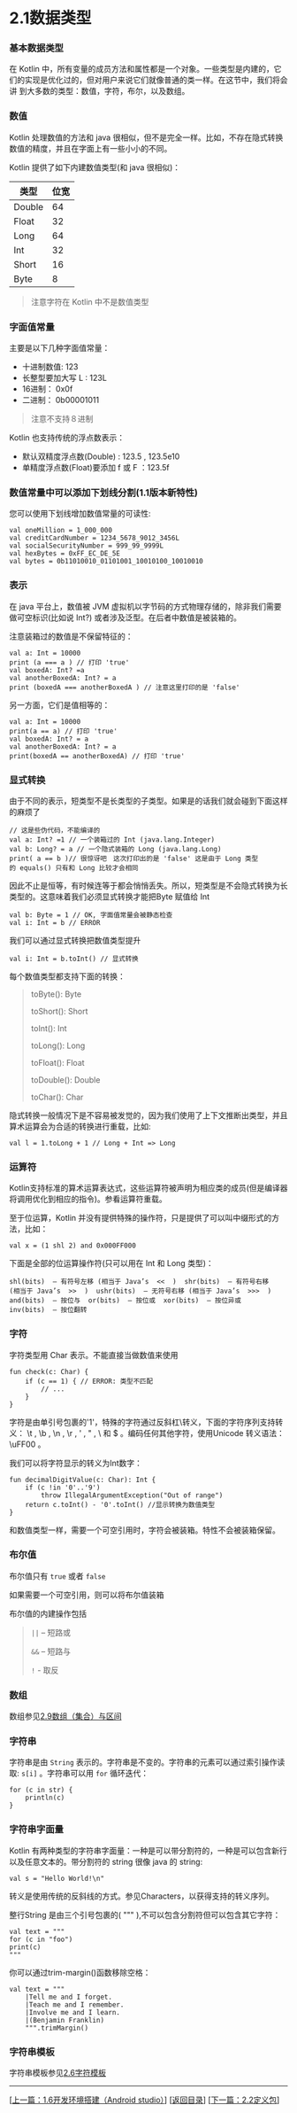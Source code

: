 # 2.1数据类型

### 基本数据类型

在 Kotlin 中，所有变量的成员方法和属性都是一个对象。一些类型是内建的，它们的实现是优化过的，但对用户来说它们就像普通的类一样。在这节中，我们将会讲
到大多数的类型：数值，字符，布尔，以及数组。

### 数值

Kotlin 处理数值的方法和 java 很相似，但不是完全一样。比如，不存在隐式转换数值的精度，并且在字面上有一些小小的不同。

Kotlin 提供了如下内建数值类型(和 java 很相似)：

|类型|位宽|
|----|----|
|Double| 64|
|Float|32|
|Long|64|
|Int|32|
|Short|16|
|Byte|8|

> 注意字符在 Kotlin 中不是数值类型

### 字面值常量

主要是以下几种字面值常量：

- 十进制数值:  123
- 长整型要加大写  L  :  123L
- 16进制： 0x0f
- 二进制： 0b00001011

> 注意不支持８进制

Kotlin 也支持传统的浮点数表示：

- 默认双精度浮点数(Double) :  123.5  ,  123.5e10
- 单精度浮点数(Float)要添加  f  或  F  ：123.5f

### 数值常量中可以添加下划线分割(1.1版本新特性)

您可以使用下划线增加数值常量的可读性:

	val oneMillion = 1_000_000
	val creditCardNumber = 1234_5678_9012_3456L
	val socialSecurityNumber = 999_99_9999L
	val hexBytes = 0xFF_EC_DE_5E
	val bytes = 0b11010010_01101001_10010100_10010010

### 表示

在 java 平台上，数值被 JVM 虚拟机以字节码的方式物理存储的，除非我们需要做可空标识(比如说 Int?) 或者涉及泛型。在后者中数值是被装箱的。

注意装箱过的数值是不保留特征的：

	val a: Int = 10000
	print (a === a ) // 打印 'true'
	val boxedA: Int? =a
	val anotherBoxedA: Int? = a
	print (boxedA === anotherBoxedA ) // 注意这里打印的是 'false'

另一方面，它们是值相等的：

	val a: Int = 10000
	print(a == a) // 打印 'true'
	val boxedA: Int? = a
	val anotherBoxedA: Int? = a
	print(boxedA == anotherBoxedA) // 打印 'true'

### 显式转换

由于不同的表示，短类型不是长类型的子类型。如果是的话我们就会碰到下面这样
的麻烦了

	// 这是些伪代码，不能编译的
	val a: Int? =1 // 一个装箱过的 Int (java.lang.Integer)
	val b: Long? = a // 一个隐式装箱的 Long (java.lang.Long)
	print( a == b )// 很惊讶吧　这次打印出的是 'false' 这是由于 Long 类型
	的 equals() 只有和 Long 比较才会相同

因此不止是恒等，有时候连等于都会悄悄丢失。所以，短类型是不会隐式转换为长类型的。这意味着我们必须显式转换才能把Byte  赋值给  Int

	val b: Byte = 1 // OK, 字面值常量会被静态检查
	val i: Int = b // ERROR

我们可以通过显式转换把数值类型提升

	val i: Int = b.toInt() // 显式转换

每个数值类型都支持下面的转换：

> toByte(): Byte
> 
> toShort(): Short
> 
> toInt(): Int
> 
> toLong(): Long
> 
> toFloat(): Float
> 
> toDouble(): Double
> 
> toChar(): Char

隐式转换一般情况下是不容易被发觉的，因为我们使用了上下文推断出类型，并且
算术运算会为合适的转换进行重载，比如:

	val l = 1.toLong + 1 // Long + Int => Long


### 运算符

Kotlin支持标准的算术运算表达式，这些运算符被声明为相应类的成员(但是编译器将调用优化到相应的指令)。参看运算符重载。

至于位运算，Kotlin 并没有提供特殊的操作符，只是提供了可以叫中缀形式的方
法，比如：

	val x = (1 shl 2) and 0x000FF000

下面是全部的位运算操作符(只可以用在  Int  和  Long  类型)：

	shl(bits)  – 有符号左移 (相当于 Java’s  <<  )  shr(bits)  – 有符号右移
	(相当于 Java’s  >>  )  ushr(bits)  – 无符号右移 (相当于 Java’s  >>>  )
	and(bits)  – 按位与  or(bits)  – 按位或  xor(bits)  – 按位异或
	inv(bits)  – 按位翻转

### 字符

字符类型用  Char  表示。不能直接当做数值来使用

	fun check(c: Char) {
		if (c == 1) { // ERROR: 类型不匹配
			// ...
		}
	}

字符是由单引号包裹的'1'，特殊的字符通过反斜杠\转义，下面的字符序列支持转
义： \t  , \b  , \n  , \r  , \'  , \"  , \\  和 \$  。编码任何其他字符，使用Unicode 转义语法： \uFF00  。

我们可以将字符显示的转义为Int数字：

	fun decimalDigitValue(c: Char): Int {
		if (c !in '0'..'9')
			throw IllegalArgumentException("Out of range")
		return c.toInt() - '0'.toInt() //显示转换为数值类型
	}

和数值类型一样，需要一个可空引用时，字符会被装箱。特性不会被装箱保留。

### 布尔值

布尔值只有 `true` 或者 `false`

如果需要一个可空引用，则可以将布尔值装箱

布尔值的内建操作包括

> `||`  – 短路或
> 
> `&&`  – 短路与
> 
> `!`   - 取反

### 数组

数组参见[2.9数组（集合）与区间](https://sogrey.github.io/Kotlin-Notes/notes/2%E5%9F%BA%E6%9C%AC%E8%AF%AD%E6%B3%95/2.9%E6%95%B0%E7%BB%84%E4%B8%8E%E5%8C%BA%E9%97%B4#sz)

### 字符串

字符串是由  `String`  表示的。字符串是不变的。字符串的元素可以通过索引操作读取:  `s[i]`  。字符串可以用 `for` 循环迭代：

	for (c in str) {
		println(c)
	}

### 字符串字面量

Kotlin 有两种类型的字符串字面量：一种是可以带分割符的，一种是可以包含新行以及任意文本的。带分割符的 string 很像 java 的 string:

	val s = "Hello World!\n"

转义是使用传统的反斜线的方式。参见Characters，以获得支持的转义序列。

整行String 是由三个引号包裹的( """  ),不可以包含分割符但可以包含其它字符：

	val text = """
	for (c in "foo")
	print(c)
	"""

你可以通过trim-margin()函数移除空格：

	val text = """
		|Tell me and I forget.
		|Teach me and I remember.
		|Involve me and I learn.
		|(Benjamin Franklin)
		""".trimMargin()

### 字符串模板

字符串模板参见[2.6字符模板](https://sogrey.github.io/Kotlin-Notes/notes/2%E5%9F%BA%E6%9C%AC%E8%AF%AD%E6%B3%95/2.6%E5%AD%97%E7%AC%A6%E6%A8%A1%E6%9D%BF)

---
[[上一篇：1.6开发环境搭建（Android studio）](https://sogrey.github.io/Kotlin-Notes/notes/1%E6%A6%82%E8%BF%B0/1.6%E5%BC%80%E5%8F%91%E7%8E%AF%E5%A2%83%E6%90%AD%E5%BB%BA%EF%BC%88Android%20studio%EF%BC%89)] [[返回目录](https://sogrey.github.io/Kotlin-Notes/)] [[下一篇：2.2定义包](https://sogrey.github.io/Kotlin-Notes/notes/2%E5%9F%BA%E6%9C%AC%E8%AF%AD%E6%B3%95/2.2%E5%AE%9A%E4%B9%89%E5%8C%85)]
